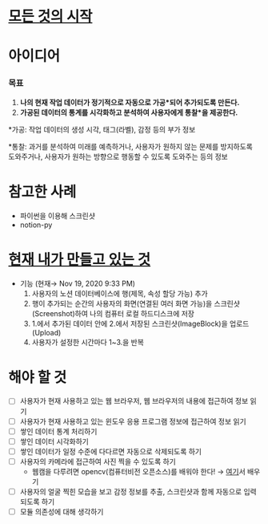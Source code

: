 # [모든 것의 시작](https://github.com/jamalex/notion-py)

# 아이디어

### 목표

1. **나의 현재 작업 데이터가 정기적으로 자동으로 가공*되어 추가되도록 만든다.**
2. **가공된 데이터의 통계를 시각화하고 분석하여 사용자에게 통찰*을 제공한다.**

*가공: 작업 데이터의 생성 시각, 태그(라벨), 감정 등의 부가 정보

*통찰: 과거를 분석하여 미래를 예측하거나, 사용자가 원하지 않는 문제를 방지하도록 도와주거나, 사용자가 원하는 방향으로 행동할 수 있도록 도와주는 등의 정보

# 참고한 사례

- 파이썬을 이용해 스크린샷
- notion-py

# [현재 내가 만들고 있는 것](https://github.com/sounmind/TIL/commit/57207d42cc1c0ea286d0d2ece563557260fbcda7)

- 기능 (현재→ Nov 19, 2020 9:33 PM)
    1. 사용자의 노션 데이터베이스에 행(제목, 속성 할당 가능) 추가
    2. 행이 추가되는 순간의 사용자의 화면(연결된 여러 화면 가능)을 스크린샷(Screenshot)하여 나의 컴퓨터 로컬 하드디스크에 저장
    3. 1.에서 추가된 데이터 안에 2.에서 저장된 스크린샷(ImageBlock)을 업로드(Upload)
    4. 사용자가 설정한 시간마다 1~3.을 반복

# 해야 할 것

- [ ]  사용자가 현재 사용하고 있는 웹 브라우저, 웹 브라우저의 내용에 접근하여 정보 읽기
- [ ]  사용자가 현재 사용하고 있는 윈도우 응용 프로그램 정보에 접근하여 정보 읽기
- [ ]  쌓인 데이터 통계 처리하기
- [ ]  쌓인 데이터 시각화하기
- [ ]  쌓인 데이터가 일정 수준에 다다르면 자동으로 삭제되도록 하기
- [ ]  사용자의 카메라에 접근하여 사진 찍을 수 있도록 하기
    - 웹캠을 다루려면 opencv(컴퓨터비전 오픈소스)를 배워야 한다! → [여기](https://076923.github.io/posts/#Python-OpenCV)서 배우기
- [ ]  사용자의 얼굴 찍힌 모습을 보고 감정 정보를 추출, 스크린샷과 함께 자동으로 입력되도록 하기
- [ ]  모듈 의존성에 대해 생각하기